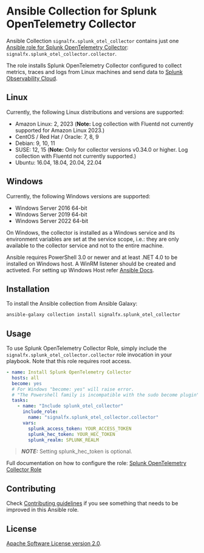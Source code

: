 # Ansible Collection for Splunk OpenTelemetry Collector

Ansible Collection `signalfx.splunk_otel_collector` contains just one [Ansible 
role for Splunk OpenTelemetry Collector](https://github.com/signalfx/splunk-otel-collector/tree/main/deployments/ansible/roles/collector): 
`signalfx.splunk_otel_collector.collector`.

The role installs Splunk OpenTelemetry Collector configured to
collect metrics, traces and logs from Linux machines and send data to [Splunk 
Observability Cloud](https://www.splunk.com/en_us/observability.html). 

## Linux
Currently, the following Linux distributions and versions are supported:

- Amazon Linux: 2, 2023 (**Note:** Log collection with Fluentd not currently supported for Amazon Linux 2023.)
- CentOS / Red Hat / Oracle: 7, 8, 9
- Debian: 9, 10, 11
- SUSE: 12, 15 (**Note:** Only for collector versions v0.34.0 or higher. Log collection with Fluentd not currently supported.)
- Ubuntu: 16.04, 18.04, 20.04, 22.04

## Windows
Currently, the following Windows versions are supported:

- Windows Server 2016 64-bit
- Windows Server 2019 64-bit
- Windows Server 2022 64-bit

On Windows, the collector is installed as a Windows service and its environment
variables are set at the service scope, i.e.: they are only available to the
collector service and not to the entire machine.

Ansible requires PowerShell 3.0 or newer and at least .NET 4.0 to be installed on Windows host.
A WinRM listener should be created and activeted. 
For setting up Windows Host refer [Ansible Docs](https://docs.ansible.com/ansible/latest/user_guide/windows_setup.html).

## Installation

To install the Ansible collection from Ansible Galaxy:
```sh
ansible-galaxy collection install signalfx.splunk_otel_collector
```

## Usage

To use Splunk OpenTelemetry Collector Role, simply include the 
`signalfx.splunk_otel_collector.collector` role invocation in your playbook. 
Note that this role requires root access.

```yaml
- name: Install Splunk OpenTelemetry Collector
  hosts: all
  become: yes
  # For Windows "become: yes" will raise error.
  # "The Powershell family is incompatible with the sudo become plugin". Remove "become: yes" tag to run on Windows
  tasks:
    - name: "Include splunk_otel_collector"
      include_role:
        name: "signalfx.splunk_otel_collector.collector"
      vars:
        splunk_access_token: YOUR_ACCESS_TOKEN
        splunk_hec_token: YOUR_HEC_TOKEN
        splunk_realm: SPLUNK_REALM
```

> **_NOTE:_**  Setting splunk_hec_token is optional.

Full documentation on how to configure the role:
[Splunk OpenTelemetry Collector Role](https://github.com/signalfx/splunk-otel-collector/tree/main/deployments/ansible/roles/collector)

## Contributing

Check [Contributing guidelines](https://github.com/signalfx/splunk-otel-collector/tree/main/deployments/ansible/contributing/README.md) 
if you see something that needs to be improved in this Ansible role.

## License

[Apache Software License version 2.0](https://github.com/signalfx/splunk-otel-collector/tree/main/LICENSE).
